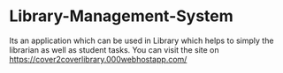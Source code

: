 # Library-Management-System
Its an application which can be used in Library which helps to simply the librarian as well as student tasks.
You can visit the site on https://cover2coverlibrary.000webhostapp.com/
